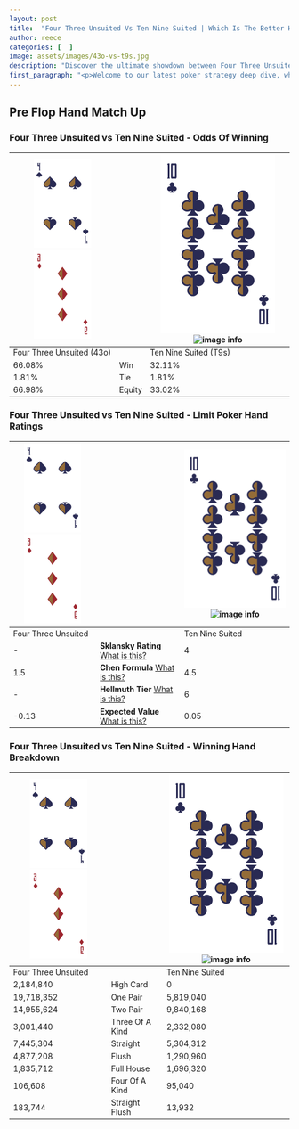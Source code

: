 ```yaml
---
layout: post
title:  "Four Three Unsuited Vs Ten Nine Suited | Which Is The Better Hand In Poker? A Complete Guide"
author: reece
categories: [  ]
image: assets/images/43o-vs-t9s.jpg
description: "Discover the ultimate showdown between Four Three Unsuited and Ten Nine Suited in poker! Uncover the odds, strategies, and scenarios where one hand triumphs over the other. Get ready to up your poker game with this thrilling analysis."
first_paragraph: "<p>Welcome to our latest poker strategy deep dive, where we're pitting two distinct hands against each other in a high-stakes showdown: Four Three Unsuited vs Ten Nine Suited.</p><p>In the dynamic world of poker, every decision counts, and knowing which hand holds the upper hand is key to your success at the table.</p><p>In this article, we'll dissect these two hands, explore the scenarios where one dominates the other, and equip you with the knowledge to make strategic choices that can tip the odds in your favor.</p><p>Get ready to unravel the intriguing dynamics of these poker hands and elevate your game to new heights.</p>"
---
```




[comment]: # (sp0)

## Pre Flop Hand Match Up

<div class="table hand-ratings" markdown="1"> 



### Four Three Unsuited vs Ten Nine Suited - Odds Of Winning


    
| ![image info](assets/images/hand1/4.png) ![image info](assets/images/hand1/3o.png) |  | ![image info](assets/images/hand2/T.png) ![image info](assets/images/hand2/9s.png) |
| -------- | -------- | -------- |
| Four Three Unsuited (43o) |  | Ten Nine Suited (T9s) |
| 66.08% | Win | 32.11% |
| 1.81% | Tie | 1.81% |
| 66.98% | Equity | 33.02% |




[comment]: # (sp1)



### Four Three Unsuited vs Ten Nine Suited - Limit Poker Hand Ratings


    
| ![image info](assets/images/hand1/4.png) ![image info](assets/images/hand1/3o.png) |  | ![image info](assets/images/hand2/T.png) ![image info](assets/images/hand2/9s.png) |
| -------- | -------- | -------- |
| Four Three Unsuited |  | Ten Nine Suited |
| - | **Sklansky Rating** [What is this?](/sklansky-rating-explained) | 4 |
| 1.5 | **Chen Formula** [What is this?](/chen-formula-explained) | 4.5 |
| - | **Hellmuth Tier** [What is this?](/Hellmuth-tier-explained) | 6 |
| -0.13 | **Expected Value** [What is this?](/expected-value-explained) | 0.05 |




[comment]: # (sp2)



### Four Three Unsuited vs Ten Nine Suited - Winning Hand Breakdown


    
| ![image info](assets/images/hand1/4.png) ![image info](assets/images/hand1/3o.png) |  | ![image info](assets/images/hand2/T.png) ![image info](assets/images/hand2/9s.png) |
| -------- | -------- | -------- |
| Four Three Unsuited |  | Ten Nine Suited |
| 2,184,840 | High Card | 0 |
| 19,718,352 | One Pair | 5,819,040 |
| 14,955,624 | Two Pair | 9,840,168 |
| 3,001,440 | Three Of A Kind | 2,332,080 |
| 7,445,304 | Straight | 5,304,312 |
| 4,877,208 | Flush | 1,290,960 |
| 1,835,712 | Full House | 1,696,320 |
| 106,608 | Four Of A Kind | 95,040 |
| 183,744 | Straight Flush | 13,932 |




[comment]: # (sp3)



</div>

[comment]: # (sp4)



[comment]: # (sp5)

